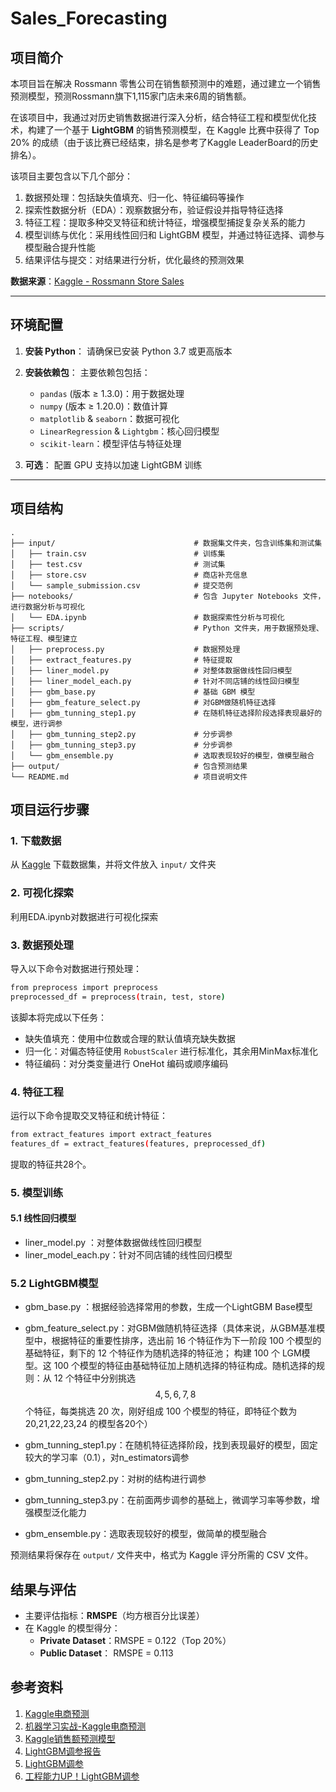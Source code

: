 # Sales_Forecasting

## 项目简介
本项目旨在解决 Rossmann 零售公司在销售额预测中的难题，通过建立一个销售预测模型，预测Rossmann旗下1,115家门店未来6周的销售额。

在该项目中，我通过对历史销售数据进行深入分析，结合特征工程和模型优化技术，构建了一个基于 **LightGBM** 的销售预测模型，在 Kaggle 比赛中获得了 Top 20% 的成绩（由于该比赛已经结束，排名是参考了Kaggle LeaderBoard的历史排名）。


该项目主要包含以下几个部分：

1. 数据预处理：包括缺失值填充、归一化、特征编码等操作
2. 探索性数据分析（EDA）：观察数据分布，验证假设并指导特征选择
3. 特征工程：提取多种交叉特征和统计特征，增强模型捕捉复杂关系的能力
4. 模型训练与优化：采用线性回归和 LightGBM 模型，并通过特征选择、调参与模型融合提升性能
5. 结果评估与提交：对结果进行分析，优化最终的预测效果

**数据来源**：[Kaggle - Rossmann Store Sales](https://www.kaggle.com/c/rossmann-store-sales/data)

---

## 环境配置

1. **安装 Python**：
   请确保已安装 Python 3.7 或更高版本

2. **安装依赖包**：
   主要依赖包包括：
   - `pandas` (版本 ≥ 1.3.0)：用于数据处理
   - `numpy` (版本 ≥ 1.20.0)：数值计算
   - `matplotlib` & `seaborn`：数据可视化
   - `LinearRegression` & `Lightgbm`：核心回归模型
   - `scikit-learn`：模型评估与特征处理

3. **可选**：
   配置 GPU 支持以加速 LightGBM 训练

---
## 项目结构

```plaintext
.
├── input/                               # 数据集文件夹，包含训练集和测试集
│   ├── train.csv                        # 训练集
│   ├── test.csv                         # 测试集
│   ├── store.csv                        # 商店补充信息
│   └── sample_submission.csv            # 提交范例
├── notebooks/                           # 包含 Jupyter Notebooks 文件，进行数据分析与可视化
│   └── EDA.ipynb                        # 数据探索性分析与可视化
├── scripts/                             # Python 文件夹，用于数据预处理、特征工程、模型建立
│   ├── preprocess.py                    # 数据预处理
│   ├── extract_features.py              # 特征提取
│   ├── liner_model.py                   # 对整体数据做线性回归模型
│   ├── liner_model_each.py              # 针对不同店铺的线性回归模型
│   ├── gbm_base.py                      # 基础 GBM 模型
│   ├── gbm_feature_select.py            # 对GBM做随机特征选择
│   ├── gbm_tunning_step1.py             # 在随机特征选择阶段选择表现最好的模型，进行调参
│   ├── gbm_tunning_step2.py             # 分步调参
│   ├── gbm_tunning_step3.py             # 分步调参
│   └── gbm_ensemble.py                  # 选取表现较好的模型，做模型融合
├── output/                              # 包含预测结果
└── README.md                            # 项目说明文件
```



## 项目运行步骤

### 1. 下载数据

从 [Kaggle](https://www.kaggle.com/c/rossmann-store-sales/data) 下载数据集，并将文件放入 `input/` 文件夹

### 2. 可视化探索

利用EDA.ipynb对数据进行可视化探索

### 3. 数据预处理
导入以下命令对数据进行预处理：

```bash
from preprocess import preprocess
preprocessed_df = preprocess(train, test, store)
```

该脚本将完成以下任务：
- 缺失值填充：使用中位数或合理的默认值填充缺失数据
- 归一化：对偏态特征使用 `RobustScaler` 进行标准化，其余用MinMax标准化
- 特征编码：对分类变量进行 OneHot 编码或顺序编码

### 4. 特征工程

运行以下命令提取交叉特征和统计特征：

```bash
from extract_features import extract_features
features_df = extract_features(features, preprocessed_df)
```

提取的特征共28个。


### 5. 模型训练

#### 5.1 线性回归模型
- liner_model.py ：对整体数据做线性回归模型
- liner_model_each.py：针对不同店铺的线性回归模型

### 5.2 LightGBM模型

- gbm_base.py ：根据经验选择常用的参数，生成一个LightGBM Base模型
- gbm_feature_select.py：对GBM做随机特征选择（具体来说，从GBM基准模型中，根据特征的重要性排序，选出前 16 个特征作为下一阶段 100 个模型的基础特征，剩下的 12 个特征作为随机选择的特征池；
  构建 100 个 LGM模型。这 100 个模型的特征由基础特征加上随机选择的特征构成。随机选择的规则：从 12 个特征中分别挑选 $$4,5,6,7,8$$ 个特征，每类挑选 20 次，刚好组成 100 个模型的特征，即特征个数为 20,21,22,23,24 的模型各20个）

- gbm_tunning_step1.py：在随机特征选择阶段，找到表现最好的模型，固定较大的学习率（0.1），对n_estimators调参
- gbm_tunning_step2.py：对树的结构进行调参
- gbm_tunning_step3.py：在前面两步调参的基础上，微调学习率等参数，增强模型泛化能力
- gbm_ensemble.py：选取表现较好的模型，做简单的模型融合



预测结果将保存在 `output/` 文件夹中，格式为 Kaggle 评分所需的 CSV 文件。



## 结果与评估

- 主要评估指标：**RMSPE**（均方根百分比误差）
- 在 Kaggle 的模型得分：
  - **Private Dataset**：RMSPE = 0.122（Top 20%）
  - **Public Dataset**： RMSPE = 0.113


## 参考资料

1. [Kaggle电商预测](https://www.cnblogs.com/majimaji/p/10265242.html)
2. [机器学习实战-Kaggle电商预测](https://blog.csdn.net/weixin_60536251/article/details/130894926)
3. [Kaggle销售额预测模型](https://github.com/wolegechu/Machine_Learning_Nanodegree/blob/master/Capstone/README.md)
4. [LightGBM调参报告](https://zhuanlan.zhihu.com/p/340270471)
5. [LightGBM调参](https://zhuanlan.zhihu.com/p/376485485)
6. [工程能力UP！LightGBM调参](https://www.cnblogs.com/PythonLearner/p/13364071.html)

